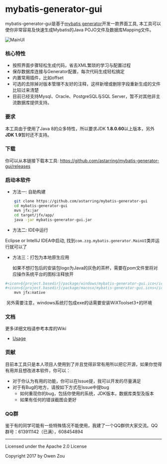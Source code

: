 mybatis-generator-gui
==============

mybatis-generator-gui是基于[mybatis generator](http://www.mybatis.org/generator/index.html)开发一款界面工具, 本工具可以使你非常容易及快速生成Mybatis的Java POJO文件及数据库Mapping文件。

![MainUI](https://cloud.githubusercontent.com/assets/3505708/22870467/834ed1c2-f1e2-11e6-9ae5-650b88722a7c.png)

### 核心特性
* 按照界面步骤轻松生成代码，省去XML繁琐的学习与配置过程
* 保存数据库连接与Generator配置，每次代码生成轻松搞定
* 内置常用插件，比如offset
* 可选的去除掉对版本管理不友好的注释，这样新增或删除字段重新生成的文件比较过来清楚
* 目前已经支持Mysql、Oracle、PostgreSQL与SQL Server，暂不对其他非主流数据库提供支持。

### 要求
本工具由于使用了Java 8的众多特性，所以要求JDK <strong>1.8.0.60</strong>以上版本，另外<strong>JDK 1.9</strong>暂时还不支持。

### 下载
你可以从本链接下载本工具: https://github.com/astarring/mybatis-generator-gui/releases

### 启动本软件

* 方法一: 自助构建

```bash
    git clone https://github.com/astarring/mybatis-generator-gui
    cd mybatis-generator-gui
    mvn jfx:jar
    cd target/jfx/app/
    java -jar mybatis-generator-gui.jar
```

* 方法二: IDE中运行

Eclipse or IntelliJ IDEA中启动, 找到```com.zzg.mybatis.generator.MainUI```类并运行就可以了

+ 方法三：打包为本地原生应用

  如果不想打包后的安装包logo为Java的灰色的茶杯，需要在pom文件里将对应操作系统平台的图标注释放开

```bash
#<icon>${project.basedir}/package/windows/mybatis-generator-gui.ico</icon>为windows
#<icon>${project.basedir}/package/macosx/mybatis-generator-gui.icns</icon>为mac
	mvn jfx:native
```

​	另外需要注意，windows系统打包成exe的话需要安装WiXToolset3+的环境


### 文档
更多详细文档请参考本库的Wiki
* [Usage](https://github.com/astarring/mybatis-generator-gui/wiki/Usage-Guide)


### 贡献
目前本工具只是本人项目人使用到了并且觉得非常有用所以把它开源，如果你觉得有用并且想改进本软件，你可以：
* 对于你认为有用的功能，你可以在Issue提，我可以开发的尽量满足
* 对于有Bug的地方，请按如下方式在Issue中提bug
    * 如何重现你的bug，包括你使用的系统，JDK版本，数据库类型及版本
    * 如果有任何的错误截图会更好
    
### QQ群
鉴于有的同学可能有一些特殊情况不能使用，我建了一个QQ群供大家交流。QQ群号：613911142（已满），608454894

- - -
Licensed under the Apache 2.0 License

Copyright 2017 by Owen Zou
